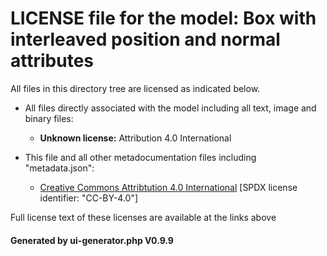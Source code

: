 # LICENSE file for the model: Box with interleaved position and normal attributes

All files in this directory tree are licensed as indicated below.

* All files directly associated with the model including all text, image and binary files:

  * **Unknown license:** Attribution 4.0 International

* This file and all other metadocumentation files including "metadata.json":

  * [Creative Commons Attribtution 4.0 International]("https://creativecommons.org/licenses/by-nd/4.0/legalcode") [SPDX license identifier: "CC-BY-4.0"]

Full license text of these licenses are available at the links above

#### Generated by ui-generator.php V0.9.9